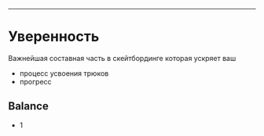 ---
# Уверенность #
Важнейшая составная часть в скейтбординге которая ускряет ваш
- процесс усвоения трюков
- прогресс
## Balance ##
- 1
